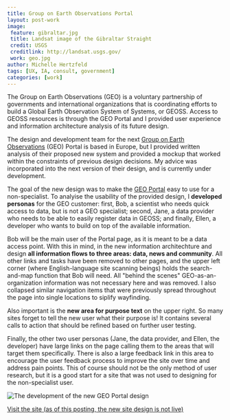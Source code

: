 ```yaml
---
title: Group on Earth Observations Portal
layout: post-work
image:
 feature: gibraltar.jpg
 title: Landsat image of the Gibraltar Straight
 credit: USGS
 creditlink: http://landsat.usgs.gov/
 work: geo.jpg
author: Michelle Hertzfeld
tags: [UX, IA, consult, government]
categories: [work]
---
```

The Group on Earth Observations (GEO) is a voluntary partnership of governments and international organizations that is coordinating efforts to build a Global Earth Observation System of Systems, or GEOSS. Access to GEOSS resources is through the GEO Portal and I provided user experience and information architecture analysis of its future design.<!--more-->

The design and development team for the next [Group on Earth Observations](http://www.earthobservations.org/) (GEO) Portal is based in Europe, but I provided written analysis of their proposed new system and provided a mockup that worked within the constraints of previous design decisions. My advice was incorporated into the next version of their design, and is currently under development.

The goal of the new design was to make the [GEO Portal](http://www.geoportal.org/) easy to use for a non-specialist. To analyise the usability of the provided design, I **developed personas** for the GEO customer: first, Bob, a scientist who needs quick access to data, but is not a GEO specialist; second, Jane, a data provider who needs to be able to easily register data in GEOSS; and finally, Ellen, a developer who wants to build on top of the available information.

Bob will be the main user of the Portal page, as it is meant to be a data access point. With this in mind, in the new information architechture and design **all information flows to three areas: data, news and community**. All other links and tasks have been removed to other pages, and the upper left corner (where English-language site scanning beings) holds the search-and-map function that Bob will need. All "behind the scenes" GEO-as-an-organization information was not necessary here and was removed. I also collapsed similar navigation items that were previously spread throughout the page into single locations to siplify wayfinding.

Also important is the **new area for purpose text** on the upper right. So many sites forget to tell the new user what their purpose is! It contains several calls to action that should be refined based on further user testing.

Finally, the other two user personas (Jane, the data provider, and Ellen, the developer) have large links on the page calling them to the areas that will target them specifically. There is also a large feedback link in this area to encourage the user feedback process to improve the site over time and address pain points. This of course should not be the only method of user research, but it is a good start for a site that was not used to designing for the non-specialist user.

![The development of the new GEO Portal design](https://meiqimichelle.github.io/mhertzfeld/assets/img/geo_develop.jpg)

[Visit the site (as of this posting, the new site design is not live)](http://www.geoportal.org/)
